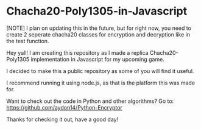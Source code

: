 # Chacha20-Poly1305-in-Javascript

[NOTE] I plan on updating this in the future, but for right now, you need to create 2 seperate chacha20 classes for encryption and decryption like in the test function.

Hey yall! I am creating this repository as I made a replica Chacha20-Poly1305 implementation in Javascript for my upcoming game.

I decided to make this a public repository as some of you will find it useful.

I recommend running it using node.js, as that is the platform this was made for. 

Want to check out the code in Python and other algorithms? Go to: https://github.com/aydon14/Python-Encryptor

Thanks for checking it out, have a good day!
